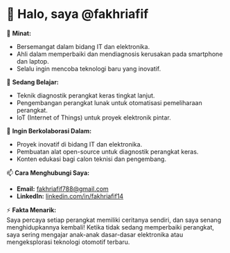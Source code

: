 # 👋 Halo, saya @fakhriafif

👀 **Minat:**  
- Bersemangat dalam bidang IT dan elektronika.  
- Ahli dalam memperbaiki dan mendiagnosis kerusakan pada smartphone dan laptop.  
- Selalu ingin mencoba teknologi baru yang inovatif.  

🌱 **Sedang Belajar:**  
- Teknik diagnostik perangkat keras tingkat lanjut.  
- Pengembangan perangkat lunak untuk otomatisasi pemeliharaan perangkat.  
- IoT (Internet of Things) untuk proyek elektronik pintar.  

💞️ **Ingin Berkolaborasi Dalam:**  
- Proyek inovatif di bidang IT dan elektronika.  
- Pembuatan alat open-source untuk diagnostik perangkat keras.  
- Konten edukasi bagi calon teknisi dan pengembang.  

📫 **Cara Menghubungi Saya:**  
- **Email:** fakhriafif788@gmail.com  
- **LinkedIn:** [linkedin.com/in/fakhriafif14](https://linkedin.com/in/fakhriafif14)   

⚡ **Fakta Menarik:**  
Saya percaya setiap perangkat memiliki ceritanya sendiri, dan saya senang menghidupkannya kembali! Ketika tidak sedang memperbaiki perangkat, saya sering mengajar anak-anak dasar-dasar elektronika atau mengeksplorasi teknologi otomotif terbaru.  
